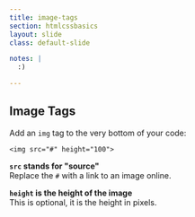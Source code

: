 ```yaml
---
title: image-tags
section: htmlcssbasics
layout: slide
class: default-slide

notes: |
  :)

---
```


## Image Tags

Add an `img` tag to the very bottom of your code:

    <img src="#" height="100">

**`src` stands for "source"**<br>
Replace the `#` with a link to an image online.

**`height` is the height of the image**<br>
This is optional, it is the height in pixels.